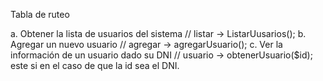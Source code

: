 Tabla de ruteo

a. Obtener la lista de usuarios del sistema
    // listar -> ListarUusarios(); 
b. Agregar un nuevo usuario
    // agregar -> agregarUsuario();
c. Ver la información de un usuario dado su DNI
    // usuario -> obtenerUsuario($id); este si en el caso de que la id sea el DNI.
